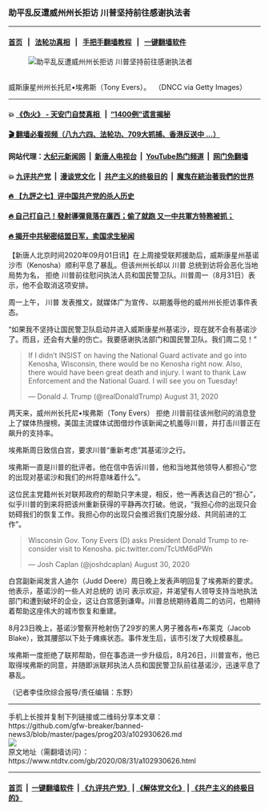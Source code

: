 ### 助平乱反遭威州州长拒访 川普坚持前往感谢执法者
------------------------

#### [首页](https://github.com/gfw-breaker/banned-news3/blob/master/README.md) &nbsp;&nbsp;|&nbsp;&nbsp; [法轮功真相](https://github.com/begood0513/basic/blob/master/README.md)  &nbsp;&nbsp;|&nbsp;&nbsp; [手把手翻墙教程](https://github.com/gfw-breaker/guides/wiki)  &nbsp;&nbsp;|&nbsp;&nbsp; [一键翻墙软件](https://github.com/gfw-breaker/nogfw/blob/master/README.md)  



<div><div class="featured_image">
 <figure>
  <img alt="助平乱反遭威州州长拒访 川普坚持前往感谢执法者" src="https://i.ntdtv.com/assets/uploads/2020/09/Untitled-800x450.jpg"/>
 </figure><br/>
 <span class="caption">
  威斯康星州州长托尼•埃弗斯（Tony Evers）。  （DNCC via Getty Images）
 </span>
</div>
</div><hr/>

#### 💥 [《伪火》 - 天安门自焚真相 ](http://141.164.51.119:10000/videos/blog/weihuo.html)&nbsp; |&nbsp; [“1400例”谎言揭秘  ](http://141.164.51.119:10000/videos/blog/jiexi1400.html)

#### [ 🎬  翻墙必看视频（八九六四、法轮功、709大抓捕、香港反送中 ...）](https://github.com/gfw-breaker/links/blob/master/banned.md)

#### 网站代理：[大纪元新闻网](http://167.172.10.89:10080/gb/) &nbsp;|&nbsp; [新唐人电视台](http://167.172.10.89:8808/gb/)  &nbsp;|&nbsp; [YouTube热门频道](http://158.247.203.241/youtube.html) &nbsp;|&nbsp; [网门免翻墙](http://158.247.203.241:11000/show.aspx?name=ogHome)

#### 💥 [九评共产党](http://141.164.51.119:10000/videos/res/jiuping/)&nbsp; |&nbsp; [漫谈党文化](http://141.164.51.119:10000/videos/res/mtdwh/)&nbsp; |&nbsp; [共产主义的终极目的](http://141.164.51.119:10000/videos/res/zjmd/)&nbsp; |&nbsp; [魔鬼在統治著我們的世界](http://141.164.51.119:10000/videos/res/TheSpecter/)  

#### [ 🔥  【九評之七】评中国共产党的杀人历史](http://141.164.51.119:10000/videos/news/../res/jiuping/index.html)

#### [ 🔥  自己打自己！發射導彈竟落在廣西；偷了就跑 又一中共軍方特務被抓；](http://141.164.51.119:10000/videos/news/soh01.html)

#### [ 🔥  揭开中共秘密结盟日军，卖国求生秘闻 ](http://141.164.51.119:10000/videos/news/epoch01.html)

<div><div class="post_content" itemprop="articleBody">
 <p>
  【新唐人北京时间2020年09月01日讯】在上周接受联邦援助后，威斯康星州基诺沙市（Kenosha）顺利平息了暴乱。但该州州长却以
  <ok href="https://www.ntdtv.com/gb/川普.htm">
   川普
  </ok>
  总统到访将会恶化当地局势为名，
  <ok href="https://www.ntdtv.com/gb/拒绝.htm">
   拒绝
  </ok>
  川普前往慰问执法人员和国民警卫队。川普周一（8月31日）表示，他不会取消这项安排。
 </p>
 <p>
  周一上午，
  <ok href="https://www.ntdtv.com/gb/川普.htm">
   川普
  </ok>
  发表推文，就媒体广为宣传、以期羞辱他的威州州长拒访事件表态。
 </p>
 <p>
  “如果我不坚持让国民警卫队启动并进入威斯康星州基诺沙，现在就不会有基诺沙了。而且，还会有大量的伤亡。我要感谢执法部门和国民警卫队。我们周二见！”
 </p>
 <blockquote class="twitter-tweet">
  <p dir="ltr" lang="en">
   If I didn’t INSIST on having the National Guard activate and go into Kenosha, Wisconsin, there would be no Kenosha right now. Also, there would have been great death and injury. I want to thank Law Enforcement and the National Guard. I will see you on Tuesday!
  </p>
  <p>
   — Donald J. Trump (@realDonaldTrump)
   <ok href="https://twitter.com/realDonaldTrump/status/1300420725837266944?ref_src=twsrc%5Etfw">
    August 31, 2020
   </ok>
  </p>
 </blockquote>
 <p>
  <script async="" charset="utf-8" src="https://platform.twitter.com/widgets.js">
  </script>
 </p>
 <p>
  <p>
   两天来，威州州长托尼•埃弗斯（Tony Evers）
   <ok href="https://www.ntdtv.com/gb/拒绝.htm">
    拒绝
   </ok>
   川普前往该州慰问的消息登上了媒体热搜榜。美国主流媒体试图借炒作该新闻之机羞辱川普，并打击川普正在飙升的支持率。
  </p>
  <p>
   埃弗斯周日致信白宫，要求川普“重新考虑”其基诺沙之行。
  </p>
  <p>
   埃弗斯一直是川普的批评者。他在信中告诉川普，他和当地其他领导人都担心“您的出现对基诺沙和我们的州将意味着什么”。
  </p>
  <p>
   这位民主党籍州长对联邦政府的帮助只字未提，相反，他一再表达自己的“担心”，似乎川普的到来将把该州重新获得的平静再次打破。他说，“我担心你的出现只会妨碍我们的恢复工作。我担心你的出现只会推迟我们克服分歧、共同前进的工作”。
  </p>
  <blockquote class="twitter-tweet">
   <p dir="ltr" lang="en">
    Wisconsin Gov. Tony Evers (D) asks President Donald Trump to reconsider visit to Kenosha.
    <ok href="https://t.co/TcUtM6dPWn">
     pic.twitter.com/TcUtM6dPWn
    </ok>
   </p>
   <p>
    — Josh Caplan (@joshdcaplan)
    <ok href="https://twitter.com/joshdcaplan/status/1300212018818035719?ref_src=twsrc%5Etfw">
     August 30, 2020
    </ok>
   </p>
  </blockquote>
  <p>
   <script async="" charset="utf-8" src="https://platform.twitter.com/widgets.js">
   </script>
  </p>
  <p>
   <p>
    白宫副新闻发言人迪尔（Judd Deere）周日晚上发表声明回复了埃弗斯的要求。他表示，基诺沙的一些人对总统的
    <ok href="https://www.ntdtv.com/gb/访问.htm">
     访问
    </ok>
    表示欢迎，并渴望有人领导支持当地执法部门和遭到破坏的企业，这让白宫感到谦卑。川普总统期待着周二的访问，也期待着帮助这座伟大的城市恢复和重建。
   </p>
   <p>
    8月23日晚上，基诺沙警察开枪射伤了29岁的黑人男子雅各布•布莱克（Jacob Blake），致其腰部以下处于瘫痪状态。事件发生后，该市引发了大规模暴乱。
   </p>
   <p>
    埃弗斯一度拒绝了联邦帮助，但在事态进一步升级后，8月26日，川普宣布，他已取得埃弗斯的同意，并随即派联邦执法人员和国民警卫队前往基诺沙，迅速平息了暴乱。
   </p>
   <p>
    （记者李佳欣综合报导/责任编辑：东野）
   </p>
   <div class="single_ad">
   </div>
  </p>
 </p>
</div>
</div>
<hr/>
手机上长按并复制下列链接或二维码分享本文章：<br/>
https://github.com/gfw-breaker/banned-news3/blob/master/pages/prog203/a102930626.md <br/>
<a href='https://github.com/gfw-breaker/banned-news3/blob/master/pages/prog203/a102930626.md'><img src='https://github.com/gfw-breaker/banned-news3/blob/master/pages/prog203/a102930626.md.png'/></a> <br/>
原文地址（需翻墙访问）：https://www.ntdtv.com/gb/2020/08/31/a102930626.html


------------------------
#### [首页](https://github.com/gfw-breaker/banned-news3/blob/master/README.md) &nbsp;|&nbsp; [一键翻墙软件](https://github.com/gfw-breaker/nogfw/blob/master/README.md) &nbsp;| [《九评共产党》](https://github.com/gfw-breaker/9ping.md/blob/master/README.md#九评之一评共产党是什么) | [《解体党文化》](https://github.com/gfw-breaker/jtdwh.md/blob/master/README.md) | [《共产主义的终极目的》](https://github.com/gfw-breaker/gczydzjmd.md/blob/master/README.md)


<img src='http://gfw-breaker.win/banned-news3/pages/prog203/a102930626.md' width='0px' height='0px'/>